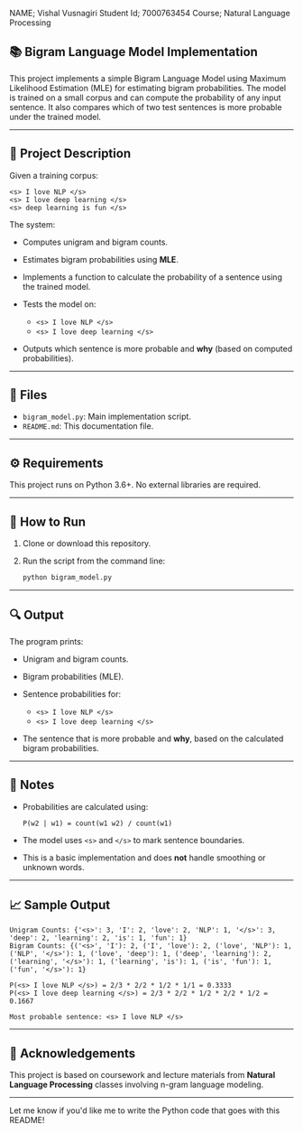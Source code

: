 NAME; Vishal Vusnagiri
Student Id; 7000763454
Course; Natural Language Processing

## 📚 Bigram Language Model Implementation

This project implements a simple Bigram Language Model using Maximum Likelihood Estimation (MLE) for estimating bigram probabilities. The model is trained on a small corpus and can compute the probability of any input sentence. It also compares which of two test sentences is more probable under the trained model.

---

## 📝 Project Description

Given a training corpus:

```
<s> I love NLP </s>  
<s> I love deep learning </s>  
<s> deep learning is fun </s>
```

The system:

* Computes unigram and bigram counts.
* Estimates bigram probabilities using **MLE**.
* Implements a function to calculate the probability of a sentence using the trained model.
* Tests the model on:

  * `<s> I love NLP </s>`
  * `<s> I love deep learning </s>`
* Outputs which sentence is more probable and **why** (based on computed probabilities).

---

## 📂 Files

* `bigram_model.py`: Main implementation script.
* `README.md`: This documentation file.

---

## ⚙️ Requirements

This project runs on Python 3.6+. No external libraries are required.

---

## 🚀 How to Run

1. Clone or download this repository.
2. Run the script from the command line:

   ```bash
   python bigram_model.py
   ```

---

## 🔍 Output

The program prints:

* Unigram and bigram counts.
* Bigram probabilities (MLE).
* Sentence probabilities for:

  * `<s> I love NLP </s>`
  * `<s> I love deep learning </s>`
* The sentence that is more probable and **why**, based on the calculated bigram probabilities.

---

## 🧠 Notes

* Probabilities are calculated using:

  ```
  P(w2 | w1) = count(w1 w2) / count(w1)
  ```
* The model uses `<s>` and `</s>` to mark sentence boundaries.
* This is a basic implementation and does **not** handle smoothing or unknown words.

---

## 📈 Sample Output

```
Unigram Counts: {'<s>': 3, 'I': 2, 'love': 2, 'NLP': 1, '</s>': 3, 'deep': 2, 'learning': 2, 'is': 1, 'fun': 1}
Bigram Counts: {('<s>', 'I'): 2, ('I', 'love'): 2, ('love', 'NLP'): 1, ('NLP', '</s>'): 1, ('love', 'deep'): 1, ('deep', 'learning'): 2, ('learning', '</s>'): 1, ('learning', 'is'): 1, ('is', 'fun'): 1, ('fun', '</s>'): 1}

P(<s> I love NLP </s>) = 2/3 * 2/2 * 1/2 * 1/1 = 0.3333
P(<s> I love deep learning </s>) = 2/3 * 2/2 * 1/2 * 2/2 * 1/2 = 0.1667

Most probable sentence: <s> I love NLP </s>
```

---

## 🤝 Acknowledgements

This project is based on coursework and lecture materials from **Natural Language Processing** classes involving n-gram language modeling.

---

Let me know if you'd like me to write the Python code that goes with this README!
